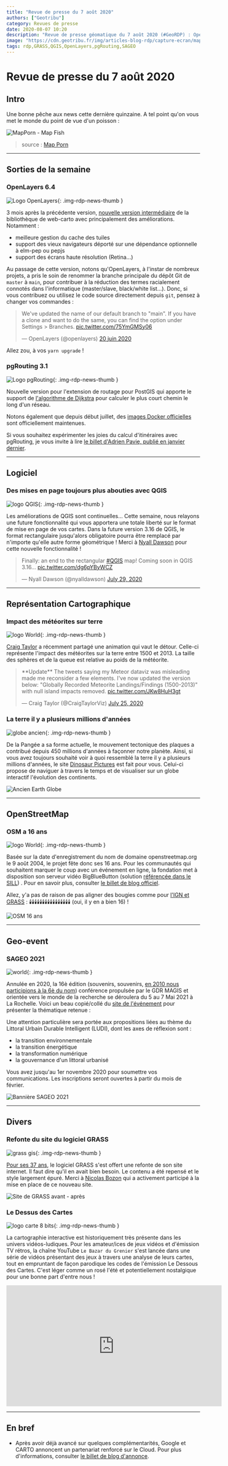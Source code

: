 ```yaml
---
title: "Revue de presse du 7 août 2020"
authors: ["Geotribu"]
category: Revues de presse
date: 2020-08-07 10:20
description: "Revue de presse géomatique du 7 août 2020 (#GeoRDP) : OpenLayers 6.4, pgRouting 3.1, nouveau site GRASS, impact des météorites sur Terre, le Dessus des Cartes, OSM a 16 ans, SAGEO 2021"
image: "https://cdn.geotribu.fr/img/articles-blog-rdp/capture-ecran/map_as_a_fish_mapporn.jpeg"
tags: rdp,GRASS,QGIS,OpenLayers,pgRouting,SAGEO
---
```


# Revue de presse du 7 août 2020

## Intro

Une bonne pêche aux news cette dernière quinzaine. A tel point qu'on vous met le monde du point de vue d'un poisson :

![MapPorn - Map Fish](https://cdn.geotribu.fr/img/articles-blog-rdp/capture-ecran/map_as_a_fish_mapporn.jfif "La carte du monde pour les poissons")

> source : [Map Porn](https://www.reddit.com/r/MapPorn/)

----

## Sorties de la semaine

### OpenLayers 6.4

![Logo OpenLayers](https://cdn.geotribu.fr/img/logos-icones/logiciels_librairies/openlayers.png){: .img-rdp-news-thumb }

3 mois après la précédente version, [nouvelle version intermédiaire](https://github.com/openlayers/openlayers/releases/tag/v6.4.0) de la bibliothèque de web-carto avec principalement des améliorations. Notamment :

- meilleure gestion du cache des tuiles
- support des vieux navigateurs déporté sur une dépendance optionnelle à elm-pep ou pepjs
- support des écrans haute résolution (Retina...)

Au passage de cette version, notons qu'OpenLayers, à l'instar de nombreux projets, a pris le soin de renommer la branche principale du dépôt Git de `master` à `main`, pour contribuer à la réduction des termes racialement connotés dans l'informatique (master/slave, black/white list...). Donc, si vous contribuez ou utilisez le code source directement depuis `git`, pensez à changer vos commandes :

<blockquote class="twitter-tweet" data-lang="fr" data-dnt="true"><p lang="en" dir="ltr">We&#39;ve updated the name of our default branch to &quot;main&quot;. If you have a clone and want to do the same, you can find the option under Settings &gt; Branches. <a href="https://t.co/75YmGMSy06">pic.twitter.com/75YmGMSy06</a></p>&mdash; OpenLayers (@openlayers) <a href="https://twitter.com/openlayers/status/1274426162257604608?ref_src=twsrc%5Etfw">20 juin 2020</a></blockquote>

Allez zou, à vos `yarn upgrade` !

### pgRouting 3.1

![Logo pgRouting](https://cdn.geotribu.fr/img/logos-icones/logiciels_librairies/pgRouting.png){: .img-rdp-news-thumb }

Nouvelle version pour l'extension de routage pour PostGIS qui apporte le support de [l'algorithme de Dijkstra](https://fr.wikipedia.org/wiki/Algorithme_de_Dijkstra) pour calculer le plus court chemin le long d'un réseau.

Notons également que depuis début juillet, des [images Docker officielles](https://github.com/pgRouting/docker-pgrouting) sont officiellement maintenues.

Si vous souhaitez expérimenter les joies du calcul d'itinéraires avec pgRouting, je vous invite à lire [le billet d'Adrien Pavie, publié en janvier dernier](https://pavie.info/2020/01/06/itineraires-grande-echelle-pgrouting/).

----

## Logiciel

### Des mises en page toujours plus abouties avec QGIS

![logo QGIS](https://cdn.geotribu.fr/img/logos-icones/logiciels_librairies/qgis.png){: .img-rdp-news-thumb }

Les améliorations de QGIS sont continuelles... Cette semaine, nous relayons une future fonctionnalité qui vous apportera une totale liberté sur le format de mise en page de vos cartes. Dans la future version 3.16 de QGIS, le format rectangulaire jusqu'alors obligatoire pourra être remplacé par n'importe qu'elle autre forme géométrique ! Merci à [Nyall Dawson](https://twitter.com/nyalldawson?) pour cette nouvelle fonctionnalité !

<blockquote class="twitter-tweet twitter-tweet tw-align-center" data-dnt="true"><p lang="en" dir="ltr">Finally: an end to the rectangular <a href="https://twitter.com/hashtag/QGIS?src=hash&amp;ref_src=twsrc%5Etfw">#QGIS</a> map! Coming soon in QGIS 3.16... <a href="https://t.co/dg6pYByWCZ">pic.twitter.com/dg6pYByWCZ</a></p>&mdash; Nyall Dawson (@nyalldawson) <a href="https://twitter.com/nyalldawson/status/1288349249168531457?ref_src=twsrc%5Etfw">July 29, 2020</a></blockquote>

----

## Représentation Cartographique

### Impact des météorites sur terre

![logo World](https://cdn.geotribu.fr/img/logos-icones/heatmap.png){: .img-rdp-news-thumb }

[Craig Taylor](https://twitter.com/CraigTaylorViz/status/1287007372053970945) a récemment partagé une animation qui vaut le détour. Celle-ci représente l'impact des météorites sur la terre entre 1500 et 2013. La taille des sphères et de la queue est relative au poids de la météorite.

<blockquote class="twitter-tweet twitter-tweet tw-align-center" data-dnt="true"><p lang="en" dir="ltr">**Update** The tweets saying my Meteor dataviz was misleading made me reconsider a few elements. I&#39;ve now updated the version below: &quot;Globally Recorded Meteorite Landings/Findings (1500-2013)&quot; with null island impacts removed. <a href="https://t.co/JKw8HuH3gt">pic.twitter.com/JKw8HuH3gt</a></p>&mdash; Craig Taylor (@CraigTaylorViz) <a href="https://twitter.com/CraigTaylorViz/status/1287007372053970945?ref_src=twsrc%5Etfw">July 25, 2020</a></blockquote>

### La terre il y a plusieurs millions d'années

![globe ancien](https://cdn.geotribu.fr/img/internal/icons-rdp-news/ancien.png){: .img-rdp-news-thumb }

De la Pangée a sa forme actuelle, le mouvement tectonique des plaques a contribué depuis 450 millions d'années à façonner notre planète. Ainsi, si vous avez toujours souhaité voir à quoi ressemblé la terre il y a plusieurs millions d'années, le site [Dinosaur Pictures](https://dinosaurpictures.org/ancient-earth#170) est fait pour vous. Celui-ci propose de naviguer à travers le temps et de visualiser sur un globe interactif l'évolution des continents.

![Ancien Earth Globe](https://cdn.geotribu.fr/img/articles-blog-rdp/capture-ecran/ancient_earth_globe.png)

----

## OpenStreetMap

### OSM a 16 ans

![logo World](https://cdn.geotribu.fr/img/logos-icones/OpenStreetMap/Openstreetmap.png){: .img-rdp-news-thumb }

Basée sur la date d'enregistrement du nom de domaine openstreetmap.org le 9 août 2004, le projet fête donc ses 16 ans. Pour les communautés qui souhaitent marquer le coup avec un événement en ligne, la fondation met à disposition son serveur vidéo BigBlueButton (solution [référencée dans le SILL](https://sill.etalab.gouv.fr/fr/software?q=conf%C3%A9rence&year=2020)) . Pour en savoir plus, consulter [le billet de blog officiel](https://blog.openstreetmap.org/2020/08/01/celebration-du-16eme-anniversaire-de-l-osm/?lang=fr).

Allez, y'a pas de raison de pas aligner des bougies comme pour [l'IGN et GRASS](../rdp_2020-07-24#en-bref) : :candle::candle::candle::candle::candle::candle::candle::candle::candle::candle::candle::candle::candle::candle::candle::candle: (oui, il y en a bien 16) !

![OSM 16 ans](https://blog.openstreetmap.org/wp-content/uploads/2020/08/OpenStreetMap_16th_birthday_v2.jpg "Joyeux anniversaire OpenStreetMap !")

----

## Geo-event

### SAGEO 2021

![world](https://cdn.geotribu.fr/img/internal/icons-rdp-news/world.png){: .img-rdp-news-thumb }

Annulée en 2020, la 16è édition (souvenirs, souvenirs, [en 2010 nous participions à la 6è du nom](/articles/2010/art_2010-11-18/)) conférence propulsée par le GDR MAGIS et orientée vers le monde de la recherche se déroulera du 5 au 7 Mai 2021 à La Rochelle. Voici un beau copié/collé du [site de l'événement](http://sageo2021.univ-lr.fr/) pour présenter la thématique retenue :

Une attention particulière sera portée aux propositions liées au thème du Littoral Urbain Durable Intelligent (LUDI), dont les axes de réflexion sont :

- la transition environnementale
- la transition énergétique
- la transformation numérique
- la gouvernance d'un littoral urbanisé

Vous avez jusqu'au 1er novembre 2020 pour soumettre vos communications. Les inscriptions seront ouvertes à partir du mois de février.

![Bannière SAGEO 2021](https://cdn.geotribu.fr/img/external/salons_conferences/sageo_2021.png "Bannière SAGEO 2021")

----

## Divers

### Refonte du site du logiciel GRASS

![grass gis](https://cdn.geotribu.fr/img/Grasslogo_vector_big.png){: .img-rdp-news-thumb }

[Pour ses 37 ans](../rdp_2020-07-24#en-bref), le logiciel GRASS s'est offert une refonte de son site internet. Il faut dire qu'il en avait bien besoin. Le contenu a été repensé et le style largement épuré. Merci à [Nicolas Bozon](http://cartogenic.com/) qui a activement participé à la mise en place de ce nouveau site.

![Site de GRASS avant - après](https://cdn.geotribu.fr/img/articles-blog-rdp/capture-ecran/grass_before_after.png)

### Le Dessus des Cartes

![logo carte 8 bits](https://cdn.geotribu.fr/img/logos-icones/divers/8bitmap.png){: .img-rdp-news-thumb }

La cartographie interactive est historiquement très présente dans les univers vidéos-ludiques. Pour les amateur/ices de jeux vidéos et d'émission TV rétros, la chaîne YouTube `Le Bazar du Grenier` s'est lancée dans une série de vidéos présentant des jeux à travers une analyse de leurs cartes, tout en empruntant de façon parodique les codes de l'émission Le Dessous des Cartes. C'est léger comme un rosé l'été et potentiellement nostalgique pour une bonne part d'entre nous !

<iframe width="560" height="315" src="https://www.youtube-nocookie.com/embed/videoseries?list=PLWmL9Ldoef0spMHWeg1IiRGrNZZTmxfRR" frameborder="0" allow="accelerometer; autoplay; encrypted-media; gyroscope; picture-in-picture" allowfullscreen></iframe>

----

## En bref

- Après avoir déjà avancé sur quelques complémentarités, Google et CARTO annoncent un partenariat renforcé sur le Cloud. Pour plus d'informations, consulter [le billet de blog d'annonce](https://carto.com/blog/carto-google-cloud-partnership/).

